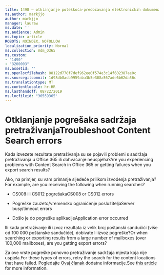 ```yaml
---
title: 1490 – otklanjanje poteškoća-predočavanja elektroničkih dokumenata-neuspjeha
ms.author: markjjo
author: markjjo
manager: lauraw
ms.date: ''
ms.audience: Admin
ms.topic: article
ROBOTS: NOINDEX, NOFOLLOW
localization_priority: Normal
ms.collection: Adm_O365
ms.custom:
- "1490"
- "3200003"
ms.assetid: ''
ms.openlocfilehash: 88122d778f7def962ee0f574e3c14f602387ae0c
ms.sourcegitcommit: 1d98db8acb9959aba3b5e308a567ade6b62da56c
ms.translationtype: MT
ms.contentlocale: hr-HR
ms.lasthandoff: 08/22/2019
ms.locfileid: "36559365"
---
```

# <a name="troubleshoot-content-search-errors"></a><span data-ttu-id="1bcc2-102">Otklanjanje pogrešaka sadržaja pretraživanja</span><span class="sxs-lookup"><span data-stu-id="1bcc2-102">Troubleshoot Content Search errors</span></span>

<span data-ttu-id="1bcc2-103">Kada izvezete rezultate pretraživanja su se pojavili problemi s sadržaja pretraživanja u Office 365 ili dohvaćanje neuspjeha?</span><span class="sxs-lookup"><span data-stu-id="1bcc2-103">Are you experiencing problems with Content Search in Office 365 or getting failures when you export search results?</span></span>

<span data-ttu-id="1bcc2-104">Ako, na primjer, su vam primanje sljedeće prilikom izvođenja pretraživanja?</span><span class="sxs-lookup"><span data-stu-id="1bcc2-104">For example, are you receiving the following when running searches?</span></span>

- <span data-ttu-id="1bcc2-105">CS008 ili CS012 pogrešaka</span><span class="sxs-lookup"><span data-stu-id="1bcc2-105">CS008 or CS012 errors</span></span>

- <span data-ttu-id="1bcc2-106">Pogreške zauzeto/vremensko ograničenje poslužitelja</span><span class="sxs-lookup"><span data-stu-id="1bcc2-106">Server busy/timeout errors</span></span>

- <span data-ttu-id="1bcc2-107">Došlo je do pogreške aplikacije</span><span class="sxs-lookup"><span data-stu-id="1bcc2-107">Application error occurred</span></span>

<span data-ttu-id="1bcc2-108">Ili kada pretraživanje ili izvoz rezultata iz velik broj poštanski sandučići (više od 100 000 poštanske sandučiće), dobivate li izvoz pogreške?</span><span class="sxs-lookup"><span data-stu-id="1bcc2-108">Or when searching or exporting results from a large number of mailboxes (over 100,000 mailboxes), are you getting export errors?</span></span>

<span data-ttu-id="1bcc2-109">Za ove vrste pogreške ponovno pretraživanje sadržaja mjesta koja nije uspjela.</span><span class="sxs-lookup"><span data-stu-id="1bcc2-109">For these types of errors, retry the search for the content locations that have failed.</span></span> <span data-ttu-id="1bcc2-110">Pogledajte [Ovaj članak](https://docs.microsoft.com/office365/securitycompliance/retry-failed-content-search) dodatne informacije.</span><span class="sxs-lookup"><span data-stu-id="1bcc2-110">See  [this article](https://docs.microsoft.com/office365/securitycompliance/retry-failed-content-search) for more information.</span></span>
